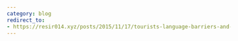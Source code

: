 ```yaml
---
category: blog
redirect_to:
- https://resir014.xyz/posts/2015/11/17/tourists-language-barriers-and-the-act-of-helping/
---
```

